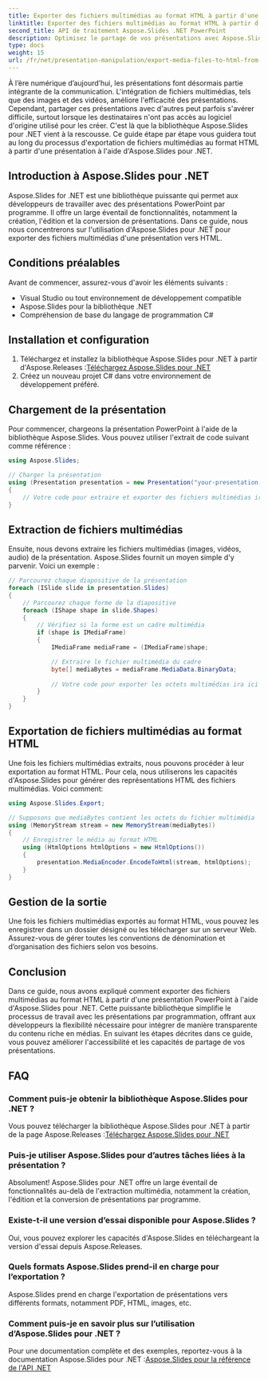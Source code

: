 ```yaml
---
title: Exporter des fichiers multimédias au format HTML à partir d'une présentation
linktitle: Exporter des fichiers multimédias au format HTML à partir d'une présentation
second_title: API de traitement Aspose.Slides .NET PowerPoint
description: Optimisez le partage de vos présentations avec Aspose.Slides pour .NET ! Découvrez comment exporter des fichiers multimédias au format HTML à partir de votre présentation dans ce guide étape par étape.
type: docs
weight: 15
url: /fr/net/presentation-manipulation/export-media-files-to-html-from-presentation/
---
```


À l’ère numérique d’aujourd’hui, les présentations font désormais partie intégrante de la communication. L'intégration de fichiers multimédias, tels que des images et des vidéos, améliore l'efficacité des présentations. Cependant, partager ces présentations avec d'autres peut parfois s'avérer difficile, surtout lorsque les destinataires n'ont pas accès au logiciel d'origine utilisé pour les créer. C'est là que la bibliothèque Aspose.Slides pour .NET vient à la rescousse. Ce guide étape par étape vous guidera tout au long du processus d'exportation de fichiers multimédias au format HTML à partir d'une présentation à l'aide d'Aspose.Slides pour .NET.


## Introduction à Aspose.Slides pour .NET

Aspose.Slides for .NET est une bibliothèque puissante qui permet aux développeurs de travailler avec des présentations PowerPoint par programme. Il offre un large éventail de fonctionnalités, notamment la création, l'édition et la conversion de présentations. Dans ce guide, nous nous concentrerons sur l'utilisation d'Aspose.Slides pour .NET pour exporter des fichiers multimédias d'une présentation vers HTML.

## Conditions préalables

Avant de commencer, assurez-vous d'avoir les éléments suivants :

- Visual Studio ou tout environnement de développement compatible
- Aspose.Slides pour la bibliothèque .NET
- Compréhension de base du langage de programmation C#

## Installation et configuration

1.  Téléchargez et installez la bibliothèque Aspose.Slides pour .NET à partir d'Aspose.Releases :[Téléchargez Aspose.Slides pour .NET](https://releases.aspose.com/slides/net/)
2. Créez un nouveau projet C# dans votre environnement de développement préféré.

## Chargement de la présentation

Pour commencer, chargeons la présentation PowerPoint à l'aide de la bibliothèque Aspose.Slides. Vous pouvez utiliser l'extrait de code suivant comme référence :

```csharp
using Aspose.Slides;

// Charger la présentation
using (Presentation presentation = new Presentation("your-presentation.pptx"))
{
    // Votre code pour extraire et exporter des fichiers multimédias ira ici
}
```

## Extraction de fichiers multimédias

Ensuite, nous devons extraire les fichiers multimédias (images, vidéos, audio) de la présentation. Aspose.Slides fournit un moyen simple d'y parvenir. Voici un exemple :

```csharp
// Parcourez chaque diapositive de la présentation
foreach (ISlide slide in presentation.Slides)
{
    // Parcourez chaque forme de la diapositive
    foreach (IShape shape in slide.Shapes)
    {
        // Vérifiez si la forme est un cadre multimédia
        if (shape is IMediaFrame)
        {
            IMediaFrame mediaFrame = (IMediaFrame)shape;

            // Extraire le fichier multimédia du cadre
            byte[] mediaBytes = mediaFrame.MediaData.BinaryData;
            
            // Votre code pour exporter les octets multimédias ira ici
        }
    }
}
```

## Exportation de fichiers multimédias au format HTML

Une fois les fichiers multimédias extraits, nous pouvons procéder à leur exportation au format HTML. Pour cela, nous utiliserons les capacités d'Aspose.Slides pour générer des représentations HTML des fichiers multimédias. Voici comment:

```csharp
using Aspose.Slides.Export;

// Supposons que mediaBytes contient les octets du fichier multimédia
using (MemoryStream stream = new MemoryStream(mediaBytes))
{
    // Enregistrer le média au format HTML
    using (HtmlOptions htmlOptions = new HtmlOptions())
    {
        presentation.MediaEncoder.EncodeToHtml(stream, htmlOptions);
    }
}
```

## Gestion de la sortie

Une fois les fichiers multimédias exportés au format HTML, vous pouvez les enregistrer dans un dossier désigné ou les télécharger sur un serveur Web. Assurez-vous de gérer toutes les conventions de dénomination et d’organisation des fichiers selon vos besoins.

## Conclusion

Dans ce guide, nous avons expliqué comment exporter des fichiers multimédias au format HTML à partir d'une présentation PowerPoint à l'aide d'Aspose.Slides pour .NET. Cette puissante bibliothèque simplifie le processus de travail avec les présentations par programmation, offrant aux développeurs la flexibilité nécessaire pour intégrer de manière transparente du contenu riche en médias. En suivant les étapes décrites dans ce guide, vous pouvez améliorer l'accessibilité et les capacités de partage de vos présentations.

## FAQ

### Comment puis-je obtenir la bibliothèque Aspose.Slides pour .NET ?

 Vous pouvez télécharger la bibliothèque Aspose.Slides pour .NET à partir de la page Aspose.Releases :[Téléchargez Aspose.Slides pour .NET](https://releases.aspose.com/slides/net/)

### Puis-je utiliser Aspose.Slides pour d’autres tâches liées à la présentation ?

Absolument! Aspose.Slides pour .NET offre un large éventail de fonctionnalités au-delà de l'extraction multimédia, notamment la création, l'édition et la conversion de présentations par programme.

### Existe-t-il une version d’essai disponible pour Aspose.Slides ?

Oui, vous pouvez explorer les capacités d'Aspose.Slides en téléchargeant la version d'essai depuis Aspose.Releases.

### Quels formats Aspose.Slides prend-il en charge pour l’exportation ?

Aspose.Slides prend en charge l'exportation de présentations vers différents formats, notamment PDF, HTML, images, etc.

### Comment puis-je en savoir plus sur l’utilisation d’Aspose.Slides pour .NET ?

 Pour une documentation complète et des exemples, reportez-vous à la documentation Aspose.Slides pour .NET :[Aspose.Slides pour la référence de l'API .NET](https://reference.aspose.com/slides/net/)
